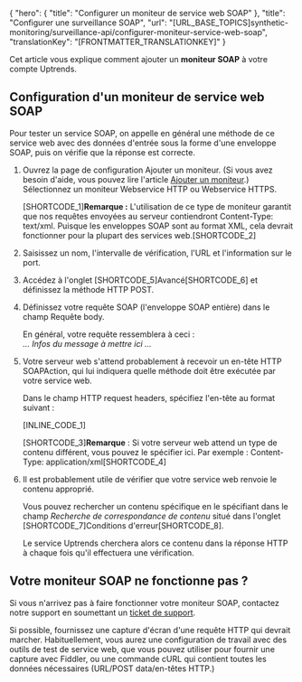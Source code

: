 {
  "hero": {
    "title": "Configurer un moniteur de service web SOAP"
  },
  "title": "Configurer une surveillance SOAP",
  "url": "[URL_BASE_TOPICS]synthetic-monitoring/surveillance-api/configurer-moniteur-service-web-soap",
  "translationKey": "[FRONTMATTER_TRANSLATIONKEY]"
}

Cet article vous explique comment ajouter un **moniteur SOAP** à votre compte Uptrends.

## Configuration d'un moniteur de service web SOAP

Pour tester un service SOAP, on appelle en général une méthode de ce service web avec des données d'entrée sous la forme d'une enveloppe SOAP, puis on vérifie que la réponse est correcte.

1. Ouvrez la page de configuration Ajouter un moniteur. (Si vous avez besoin d'aide, vous pouvez lire l'article [Ajouter un moniteur]([LINK_URL_1]).) Sélectionnez un moniteur Webservice HTTP ou Webservice HTTPS.

   [SHORTCODE_1]**Remarque :** L'utilisation de ce type de moniteur garantit que nos requêtes envoyées au serveur contiendront Content-Type: text/xml. Puisque les enveloppes SOAP sont au format XML, cela devrait fonctionner pour la plupart des services web.[SHORTCODE_2]
2. Saisissez un nom, l'intervalle de vérification, l'URL et l'information sur le port.
3. Accédez à l'onglet [SHORTCODE_5]Avancé[SHORTCODE_6] et définissez la méthode HTTP POST.
4. Définissez votre requête SOAP (l'enveloppe SOAP entière) dans le champ Requête body.

   En général, votre requête ressemblera à ceci :  
   *... Infos du message à mettre ici ...*
5. Votre serveur web s'attend probablement à recevoir un en-tête HTTP SOAPAction, qui lui indiquera quelle méthode doit être exécutée par votre service web.

   Dans le champ HTTP request headers, spécifiez l'en-tête au format suivant :

   [INLINE_CODE_1]

   [SHORTCODE_3]**Remarque** : Si votre serveur web attend un type de contenu différent, vous pouvez le spécifier ici. Par exemple : Content-Type: application/xml[SHORTCODE_4]
6. Il est probablement utile de vérifier que votre service web renvoie le contenu approprié.

   Vous pouvez rechercher un contenu spécifique en le spécifiant dans le champ *Recherche de correspondance de contenu* situé dans l'onglet [SHORTCODE_7]Conditions d'erreur[SHORTCODE_8].

   Le service Uptrends cherchera alors ce contenu dans la réponse HTTP à chaque fois qu'il effectuera une vérification.

## Votre moniteur SOAP ne fonctionne pas ?

Si vous n'arrivez pas à faire fonctionner votre moniteur SOAP, contactez notre support en soumettant un [ticket de support]([LINK_URL_2]).

Si possible, fournissez une capture d'écran d'une requête HTTP qui devrait marcher. Habituellement, vous aurez une configuration de travail avec des outils de test de service web, que vous pouvez utiliser pour fournir une capture avec Fiddler, ou une commande cURL qui contient toutes les données nécessaires (URL/POST data/en-têtes HTTP.)

